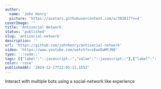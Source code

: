 ```yaml
---
author:
  name: 'John Henry'
  picture: 'https://avatars.githubusercontent.com/u/393817?v=4'
coverImage: ''
title: 'Antisocial Network'
status: 'published'
slug: 'antisocial-network'
description: ''
url: 'https://github.com/johnhenry/antisocial-network'
video: 'https://www.youtube.com/watch?v=iEwoEwMYJNQ'
type: '::code::'
tags: [{"label":"::javascript::","value":"::javascript::"},{"label":"::next.js::","value":"::nextJs::"},{"label":"::ollama::","value":"::ollama::"},{"label":"::surrealdb::","value":"::surrealdb::"}]
color: 'rose'
publishedAt: '2024-12-17T22:05:12.155Z'
---
```


Interact with multiple bots using a social-network like experience